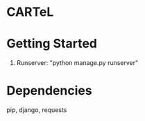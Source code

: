 # CARTeL

# Getting Started

1. Runserver: "python manage.py runserver"

# Dependencies

pip, django, requests